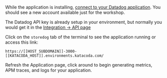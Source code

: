 While the application is installing, [connect to your Datadog application](https://app.datadoghq.com). You should see a new account available just for the workshop.

The Datadog API key is already setup in your environment, but normally you would get it in the [Integration -> API page](https://app.datadoghq.com/account/settings#api)

Click on the `storedog` tab of the terminal to see the application running or access this link:

    https://[[HOST_SUBDOMAIN]]-3000-[[KATACODA_HOST]].environments.katacoda.com/

Refresh the Application page, click around to begin generating metrics, APM traces, and logs for your application.
